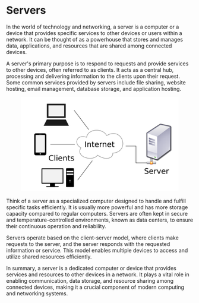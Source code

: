 # Servers

In the world of technology and networking, a server is a computer or a device that provides specific services to other devices or users within a network. It can be thought of as a powerhouse that stores and manages data, applications, and resources that are shared among connected devices.

A server's primary purpose is to respond to requests and provide services to other devices, often referred to as clients. It acts as a central hub, processing and delivering information to the clients upon their request. Some common services provided by servers include file sharing, website hosting, email management, database storage, and application hosting.

<figure><img src="../../.gitbook/assets/Client-server-model.svg.png" alt=""><figcaption></figcaption></figure>

Think of a server as a specialized computer designed to handle and fulfill specific tasks efficiently. It is usually more powerful and has more storage capacity compared to regular computers. Servers are often kept in secure and temperature-controlled environments, known as data centers, to ensure their continuous operation and reliability.

Servers operate based on the client-server model, where clients make requests to the server, and the server responds with the requested information or service. This model enables multiple devices to access and utilize shared resources efficiently.

In summary, a server is a dedicated computer or device that provides services and resources to other devices in a network. It plays a vital role in enabling communication, data storage, and resource sharing among connected devices, making it a crucial component of modern computing and networking systems.
